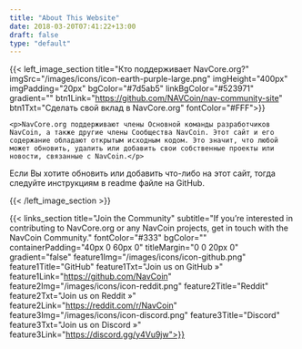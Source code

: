 ```yaml
---
title: "About This Website"
date: 2018-03-20T07:41:22+13:00
draft: false
type: "default"
---
```


{{< left_image_section
    title="Кто поддерживает NavCore.org?"
    imgSrc="/images/icons/icon-earth-purple-large.png"
    imgHeight="400px"
    imgPadding="20px"
    bgColor="#7d5ab5"
    linkBgColor="#523971"
    gradient=""
    btn1Link="https://github.com/NAVCoin/nav-community-site"
    btn1Txt="Сделать свой вклад в NavCore.org"
    fontColor="#FFF">}}

    <p>NavCore.org поддерживают члены Основной команды разработчиков NavCoin, а также другие члены Сообщества NavCoin. Этот сайт и его содержание обладают открытым исходным кодом. Это значит, что любой может обновить, удалить или добавить свои собственные проекты или новости, связанные с NavCoin.</p>

<p> Если Вы хотите обновить или добавить что-либо на этот сайт, тогда следуйте инструкциям в readme файле на GitHub.</p>
{{< /left_image_section >}}

{{< links_section
    title="Join the Community"
    subtitle="If you’re interested in contributing to NavCore.org or any NavCoin projects, get in touch with the NavCoin Community."
    fontColor="#333"
    bgColor=""
    containerPadding="40px 0 60px 0"
    titleMargin="0 0 20px 0"
    gradient="false"
    feature1Img="/images/icons/icon-github.png"
    feature1Title="GitHub"
    feature1Txt="Join us on GitHub »"
    feature1Link="https://github.com/NavCoin"
    feature2Img="/images/icons/icon-reddit.png"
    feature2Title="Reddit"
    feature2Txt="Join us on Reddit »"
    feature2Link="https://reddit.com/r/NavCoin"
    feature3Img="/images/icons/icon-discord.png"
    feature3Title="Discord"
    feature3Txt="Join us on Discord »"
    feature3Link="https://discord.gg/y4Vu9jw">}}
